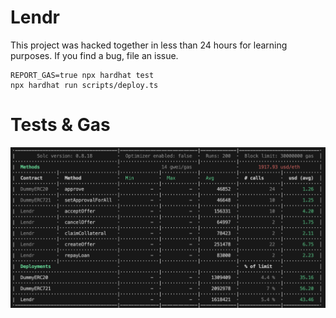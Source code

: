 # Lendr

This project was hacked together in less than 24 hours for learning purposes. If you find a bug, file an issue.

```shell
REPORT_GAS=true npx hardhat test
npx hardhat run scripts/deploy.ts
```

# Tests & Gas

![Gas](ss/gas.png "Gas")
